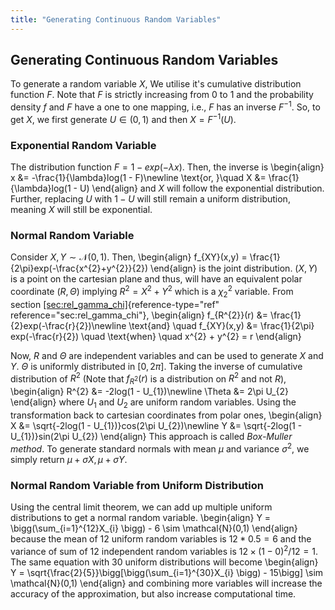 ```yaml
---
title: "Generating Continuous Random Variables"
---
```


## Generating Continuous Random Variables

To generate a random variable $X$, We utilise it's cumulative distribution function $F$. Note that $F$ is strictly increasing from $0$ to $1$ and the probability density $f$ and $F$ have a one to one mapping, i.e., $F$ has an inverse $F^{-1}$. So, to get $X$, we first generate $U \in (0, 1)$ and then $X = F^{-1}(U)$.


### Exponential Random Variable

The distribution function $F = 1 - exp(-\lambda x)$. Then, the inverse is
\begin{align}
        x &= -\frac{1}{\lambda}log(1 - F)\newline
        \text{or, }\quad X &= \frac{1}{\lambda}log(1 - U)
    \end{align}
and $X$ will follow the exponential distribution. Further, replacing $U$ with $1-U$ will still remain a uniform distribution, meaning $X$ will still be exponential.

### Normal Random Variable

Consider $X, Y \sim \mathcal{N}(0, 1)$. Then,
\begin{align}
        f_{XY}(x,y) = \frac{1}{2\pi}exp(-\frac{x^{2}+y^{2}}{2})
    \end{align}
is the joint distribution. $(X, Y)$ is a point on the cartesian plane and thus, will have an equivalent polar coordinate $(R, \Theta)$ implying $R^{2} = X^{2} + Y^{2}$ which is a $\chi_{2}^{2}$ variable. From section [\[sec:rel_gamma_chi\]](#sec:rel_gamma_chi){reference-type="ref" reference="sec:rel_gamma_chi"},
\begin{align}
       f_{R^{2}}(r) &= \frac{1}{2}exp(-\frac{r}{2})\newline
       \text{and} \quad f_{XY}(x,y) &= \frac{1}{2\pi} exp(-\frac{r}{2}) \quad \text{when} \quad x^{2} + y^{2} = r
    \end{align}

Now, $R$ and $\Theta$ are independent variables and can be used to generate $X$ and $Y$. $\Theta$ is uniformly distributed in $[0, 2\pi]$. Taking the inverse of cumulative distribution of $R^{2}$ (Note that $f_{R^{2}}(r)$ is a distribution on $R^{2}$ and not $R$),
\begin{align}
        R^{2} &= -2log(1 - U_{1})\newline
        \Theta &= 2\pi U_{2}
    \end{align}
where $U_{1}$ and $U_{2}$ are uniform random variables. Using the transformation back to cartesian coordinates from polar ones,
\begin{align}
        X &= \sqrt{-2log(1 - U_{1})}cos(2\pi U_{2})\newline
        Y &= \sqrt{-2log(1 - U_{1})}sin(2\pi U_{2})
    \end{align}
This approach is called *Box-Muller method*. To generate standard normals with mean $\mu$ and variance $\sigma^{2}$, we simply return $\mu + \sigma X, \mu+\sigma Y$.

### Normal Random Variable from Uniform Distribution

Using the central limit theorem, we can add up multiple uniform distributions to get a normal random variable.
\begin{align}
        Y = \bigg(\sum_{i=1}^{12}X_{i} \bigg) - 6 \sim \mathcal{N}(0,1)
    \end{align}
because the mean of 12 uniform random variables is $12 * 0.5 = 6$ and the variance of sum of 12 independent random variables is $12 \times (1-0)^{2}/12 = 1$. The same equation with 30 uniform distributions will become
\begin{align}
        Y = \sqrt{\frac{2}{5}}\bigg[\bigg(\sum_{i=1}^{30}X_{i} \bigg) - 15\bigg] \sim \mathcal{N}(0,1)
    \end{align}
and combining more variables will increase the accuracy of the approximation, but also increase computational time.
